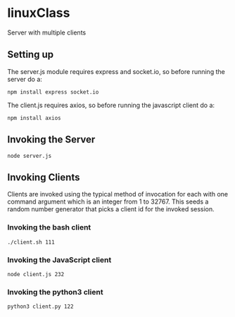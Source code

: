 # linuxClass
Server with multiple clients
## Setting up
The server.js module requires express and socket.io, so before running the server do a:
```
npm install express socket.io
```
The client.js requires axios, so before running the javascript client do a:
```
npm install axios
```
## Invoking the Server
```
node server.js
```
## Invoking Clients
Clients are invoked using the typical method of invocation for each with one command argument which is an integer from 1 to 32767. This seeds a random number generator that picks a client id for the invoked session.
### Invoking the bash client
```
./client.sh 111
```
### Invoking the JavaScript client
```
node client.js 232
```
### Invoking the python3 client
```
python3 client.py 122
```
